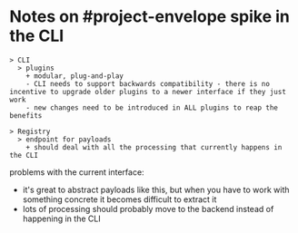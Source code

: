 # Notes on #project-envelope spike in the CLI #

```text
> CLI
  > plugins
    + modular, plug-and-play
    - CLI needs to support backwards compatibility - there is no incentive to upgrade older plugins to a newer interface if they just work
    - new changes need to be introduced in ALL plugins to reap the benefits

> Registry
  > endpoint for payloads
    + should deal with all the processing that currently happens in the CLI
```

problems with the current interface:

- it's great to abstract payloads like this, but when you have to work with something concrete it becomes difficult to extract it
- lots of processing should probably move to the backend instead of happening in the CLI
